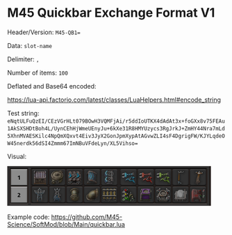 # M45 Quickbar Exchange Format V1

Header/Version: `M45-QB1=`

Data: `slot-name`

Delimiter: `,`

Number of items: `100`


Deflated and Base64 encoded:

https://lua-api.factorio.com/latest/classes/LuaHelpers.html#encode_string


Test string: `eNqtULFuQzEI/CEzVGrHLt079BOwH3VQMFjAi/r5ddIoUTKX4dAdAt3x+foGXx8v75FEAu1AkSXSHDtBoh4L/UynCEhHjWmeUEnyJu+6kXe31R8HMYUzycs3RgJrkJ+ZmHY44Nra7mLd5XhnMVAESKilc4NpQmXQxvt4Eiv3JyX2GonJpmXypAtAGvwZLI4sF4DgrigFW/KJYLqdeOW45nerdk56dSI4Zmmm67ImNBuVFdeLyn/XL5Vihso=`

Visual:

![Test Quickbar](https://raw.githubusercontent.com/M45-Science/M45-Quickbar-Exchange/refs/heads/main/example-bar.png)


Example code: https://github.com/M45-Science/SoftMod/blob/Main/quickbar.lua
